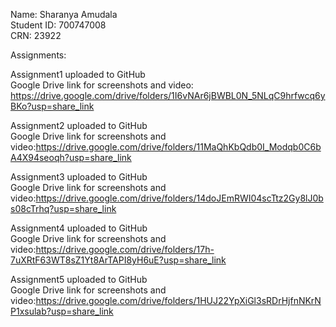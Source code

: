 Name: Sharanya Amudala<br/>
Student ID: 700747008<br/>
CRN: 23922

Assignments:

Assignment1 uploaded to GitHub<br/>
Google Drive link for screenshots and video: https://drive.google.com/drive/folders/1I6vNAr6jBWBL0N_5NLqC9hrfwcq6yBKo?usp=share_link

Assignment2 uploaded to GitHub<br/>
Google Drive link for screenshots and video:https://drive.google.com/drive/folders/11MaQhKbQdb0I_Modqb0C6bA4X94seoqh?usp=share_link

Assignment3 uploaded to GitHub<br/>
Google Drive link for screenshots and video:https://drive.google.com/drive/folders/14doJEmRWI04scTtz2Gy8lJ0bs08cTrhq?usp=share_link

Assignment4 uploaded to GitHub<br/>
Google Drive link for screenshots and video:https://drive.google.com/drive/folders/17h-7uXRtF63WT8sZ1Yt8ArTAPI8yH6uE?usp=share_link

Assignment5 uploaded to GitHub<br/>
Google Drive link for screenshots and video:https://drive.google.com/drive/folders/1HUJ22YpXiGl3sRDrHjfnNKrNP1xsulab?usp=share_link
